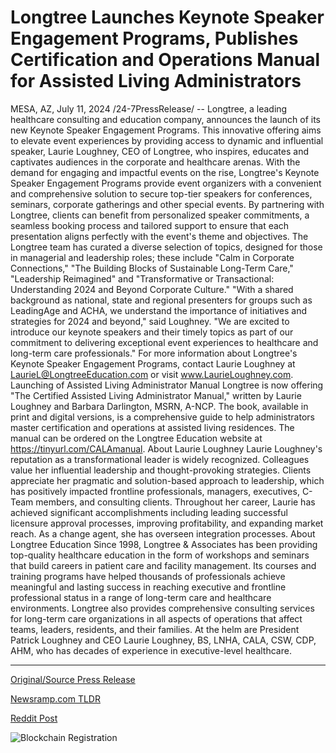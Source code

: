 # Longtree Launches Keynote Speaker Engagement Programs, Publishes Certification and Operations Manual for Assisted Living Administrators

MESA, AZ, July 11, 2024 /24-7PressRelease/ -- Longtree, a leading healthcare consulting and education company, announces the launch of its new Keynote Speaker Engagement Programs. This innovative offering aims to elevate event experiences by providing access to dynamic and influential speaker, Laurie Loughney, CEO of Longtree, who inspires, educates and captivates audiences in the corporate and healthcare arenas.  With the demand for engaging and impactful events on the rise, Longtree's Keynote Speaker Engagement Programs provide event organizers with a convenient and comprehensive solution to secure top-tier speakers for conferences, seminars, corporate gatherings and other special events. By partnering with Longtree, clients can benefit from personalized speaker commitments, a seamless booking process and tailored support to ensure that each presentation aligns perfectly with the event's theme and objectives.   The Longtree team has curated a diverse selection of topics, designed for those in managerial and leadership roles; these include "Calm in Corporate Connections," "The Building Blocks of Sustainable Long-Term Care," "Leadership Reimagined" and "Transformative or Transactional: Understanding 2024 and Beyond Corporate Culture."  "With a shared background as national, state and regional presenters for groups such as LeadingAge and ACHA, we understand the importance of initiatives and strategies for 2024 and beyond," said Loughney. "We are excited to introduce our keynote speakers and their timely topics as part of our commitment to delivering exceptional event experiences to healthcare and long-term care professionals."   For more information about Longtree's Keynote Speaker Engagement Programs, contact Laurie Loughney at LaurieL@LongtreeEducation.com or visit www.LaurieLoughney.com.  Launching of Assisted Living Administrator Manual Longtree is now offering "The Certified Assisted Living Administrator Manual," written by Laurie Loughney and Barbara Darlington, MSRN, A-NCP. The book, available in print and digital versions, is a comprehensive guide to help administrators master certification and operations at assisted living residences. The manual can be ordered on the Longtree Education website at https://tinyurl.com/CALAmanual.   About Laurie Loughney Laurie Loughney's reputation as a transformational leader is widely recognized. Colleagues value her influential leadership and thought-provoking strategies. Clients appreciate her pragmatic and solution-based approach to leadership, which has positively impacted frontline professionals, managers, executives, C-Team members, and consulting clients. Throughout her career, Laurie has achieved significant accomplishments including leading successful licensure approval processes, improving profitability, and expanding market reach. As a change agent, she has overseen integration processes.  About Longtree Education  Since 1998, Longtree & Associates has been providing top-quality healthcare education in the form of workshops and seminars that build careers in patient care and facility management. Its courses and training programs have helped thousands of professionals achieve meaningful and lasting success in reaching executive and frontline professional status in a range of long-term care and healthcare environments. Longtree also provides comprehensive consulting services for long-term care organizations in all aspects of operations that affect teams, leaders, residents, and their families. At the helm are President Patrick Loughney and CEO Laurie Loughney, BS, LNHA, CALA, CSW, CDP, AHM, who has decades of experience in executive-level healthcare. 

---

[Original/Source Press Release](https://www.24-7pressrelease.com/press-release/512451/longtree-launches-keynote-speaker-engagement-programs-publishes-certification-and-operations-manual-for-assisted-living-administrators)
                    

[Newsramp.com TLDR](None) 



[Reddit Post](https://www.reddit.com/r/BookNews/comments/1e0ivjf/longtree_launches_keynote_speaker_engagement/) 



![Blockchain Registration](https://cdn.newsramp.app/24-7PressRelease/qrcode/247/11/wolfB22G.webp)